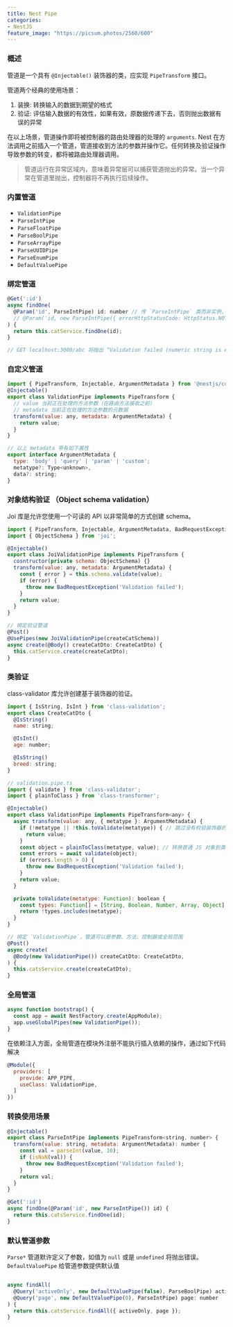 ```yaml
---
title: Nest Pipe
categories:
- NestJS
feature_image: "https://picsum.photos/2560/600"
---
```


### 概述
管道是一个具有 `@Injectable()` 装饰器的类，应实现 `PipeTransform` 接口。

管道两个经典的使用场景：
1. 装换: 转换输入的数据到期望的格式
2. 验证: 评估输入数据的有效性，如果有效，原数据传递下去，否则抛出数据有误的异常

在以上场景，管道操作即将被控制器的路由处理器的处理的 `arguments`. Nest 在方法调用之前插入一个管道，管道接收到方法的参数并操作它。任何转换及验证操作导致参数的转变，都将被路由处理器调用。

> 管道运行在异常区域内，意味着异常层可以捕获管道抛出的异常。当一个异常在管道里抛出，控制器将不再执行后续操作。

### 内置管道
* `ValidationPipe`
* `ParseIntPipe`
* `ParseFloatPipe`
* `ParseBoolPipe`
* `ParseArrayPipe`
* `ParseUUIDPipe`
* `ParseEnumPipe`
* `DefaultValuePipe`

### 绑定管道
```js
@Get(':id')
async findOne(
  @Param('id', ParseIntPipe) id: number // 传 `ParseIntPipe` 类而非实例，将实例化的责任交给框架，开启依赖注入。
  // @Param('id, new ParseIntPipe({ errorHttpStatusCode: HttpStatus.NOT_ACCEPTABLE })) 自定义配置
) {
  return this.catService.findOne(id);
}

// GET localhost:3000/abc 将抛出 “Validation failed (numeric string is expected)” 400 响应错误
```

### 自定义管道
```js
import { PipeTransform, Injectable, ArgumentMetadata } from '@nestjs/common';
@Injectable()
export class ValidationPipe implements PipeTransform {
  // value 当前正在处理的方法参数（在路由方法接收之前）
  // metadata 当前正在处理的方法参数的元数据
  transform(value: any, metadata: ArgumentMetadata) {
    return value;
  }
}

// 以上 metadata 带有如下属性
export interface ArgumentMetadata {
  type: 'body' | 'query' | 'param' | 'custom';
  metatype?: Type<unknown>,
  data?: string;
}
```

### 对象结构验证 （Object schema validation）
Joi 库是允许您使用一个可读的 API 以非常简单的方式创建 schema。
```js
import { PipeTransform, Injectable, ArgumentMetadata, BadRequestException } from '@nestjs/common';
import { ObjectSchema } from 'joi';

@Injectable()
export class JoiValidationPipe implements PipeTransform {
  cosntructor(private schema: ObjectSchema) {}
  transform(value: any, metadata: ArgumentMetadata) {
    const { error } = this.schema.validate(value);
    if (error) {
      throw new BadRequestException('Validation failed');
    }
    return value;
  }
}

// 绑定验证管道
@Post()
@UsePipes(new JoiValidationPipe(createCatSchema))
async create(@Body() createCatDto: CreateCatDto) {
  this.catService.create(createCatDto);
}
```

### 类验证
class-validator 库允许创建基于装饰器的验证。
```js
import { IsString, IsInt } from 'class-validation';
export class CreateCatDto {
  @IsString()
  name: string;

  @IsInt()
  age: number;

  @IsString()
  breed: string;
}

// validation.pipe.ts
import { validate } from 'class-validator';
import { plainToClass } from 'class-transformer';

@Injectable()
export class ValidationPipe implements PipeTransform<any> {
  async transform(value: any, { metatype }: ArgumentMetadata) {
    if (!metatype || !this.toValidate(metatype)) { // 跳过没有校验装饰器的场景
      return value;
    }
    const object = plainToClass(metatype, value); // 转换普通 JS 对象到类型化的对象，以便执行后续验证
    const errors = await validate(object);
    if (errors.length > 0) {
      throw new BadRequestException('Validation failed');
    }
    return value;
  }

  private toValidate(metatype: Function): boolean {
    const types: Function[] = [String, Boolean, Number, Array, Object];
    return !types.includes(metatype);
  }
}

// 绑定 `ValidationPipe`，管道可以是参数、方法、控制器或全局范围
@Post()
async create(
  @Body(new ValidationPipe()) createCatDto: CreateCatDto,
) {
  this.catsService.create(createCatDto);
}
```

### 全局管道
```js
async function bootstrap() {
  const app = await NestFactory.create(AppModule);
  app.useGlobalPipes(new ValidationPipe());
}
```

在依赖注入方面，全局管道在模块外注册不能执行插入依赖的操作，通过如下代码解决
```js
@Module({
  providers: [
    provide: APP_PIPE,
    useClass: ValidationPipe,
  ]
})
```

### 转换使用场景
```js
@Injectable()
export class ParseIntPipe implements PipeTransform<string, number> {
  transform(value: string, metadata: ArgumentMetadata): number {
    const val = parseInt(value, 10);
    if (isNaN(val)) {
      throw new BadRequestException('Validation failed');
    }
    return val;
  }
}

@Get(':id')
async findOne(@Param('id', new ParseIntPipe()) id) {
  return this.catsService.findOne(id);
}
```

### 默认管道参数
`Parse*` 管道默许定义了参数，如值为 `null` 或是 `undefined` 将抛出错误。`DefaultValuePipe` 给管道参数提供默认值
```js

async findAll(
  @Query('activeOnly', new DefaultValuePipe(false), ParseBoolPipe) activeOnly: boolean,
  @Query('page', new DefaultValuePipe(0), ParseIntPipe) page: number
) {
  return this.catsService.findAll({ activeOnly, page });
}
```








